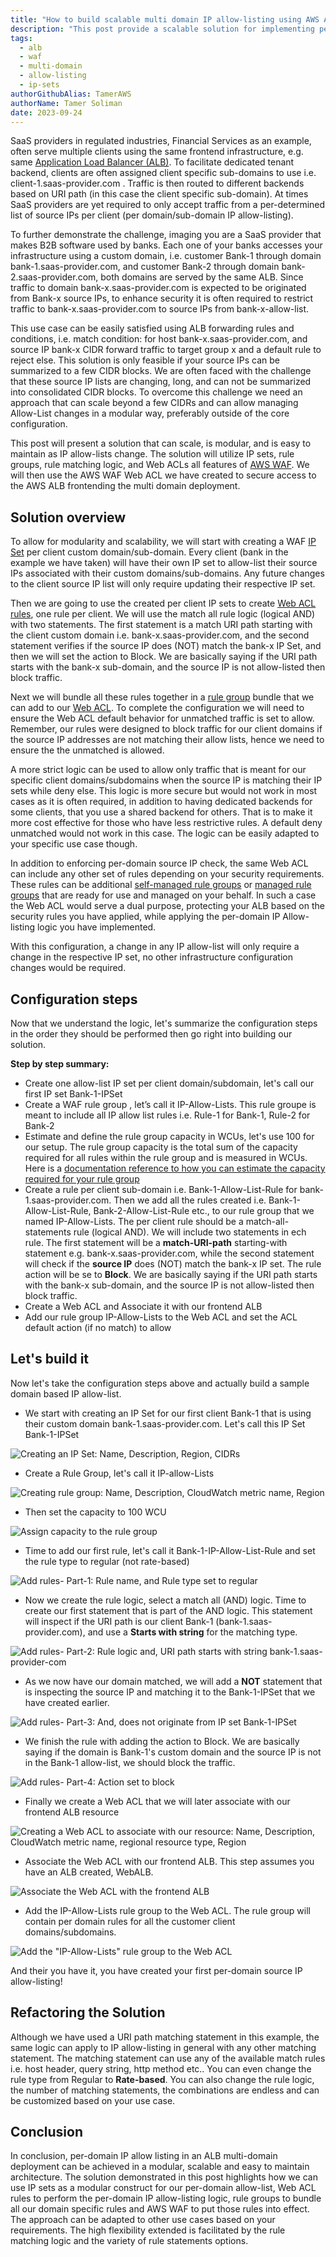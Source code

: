 ```yaml
---
title: "How to build scalable multi domain IP allow-listing using AWS ALB and AWS WAF"
description: "This post provide a scalable solution for implementing per domain IP allow-lists in a multi domain ALB deployment. The solution utilizes IP sets, rule groups, rule conditions and matching logic in AWS WAF. The AWS WAF is then used to secure access to the AWS ALB frontending the multi domain deployment."
tags:
  - alb
  - waf
  - multi-domain
  - allow-listing
  - ip-sets
authorGithubAlias: TamerAWS
authorName: Tamer Soliman
date: 2023-09-24
---
```



SaaS providers in regulated industries, Financial Services as an example, often serve multiple clients using the same frontend infrastructure, e.g. same [Application Load Balancer (ALB)](https://aws.amazon.com/elasticloadbalancing/). To facilitate dedicated tenant backend, clients are often assigned client specific sub-domains to use i.e. client-1.saas-provider.com . Traffic is then routed to different backends based on URI path (in this case the client specific sub-domain). At times SaaS providers are yet required to only accept traffic from a per-determined list of source IPs per client (per domain/sub-domain IP allow-listing).

To further demonstrate the challenge, imaging you are a SaaS provider that makes B2B software used by banks. Each one of your banks accesses your infrastructure using a custom domain, i.e. customer Bank-1 through domain bank-1.saas-provider.com, and customer Bank-2 through domain bank-2.saas-provider.com, both domains are served by the same ALB. Since traffic to domain bank-x.saas-provider.com is expected to be originated from Bank-x source IPs, to enhance security it is often required to restrict traffic to bank-x.saas-provider.com to source IPs from bank-x-allow-list.

This use case can be easily satisfied using ALB forwarding rules and conditions,  i.e. match condition: for host bank-x.saas-provider.com, and source IP  bank-x CIDR forward traffic to target group x and a default rule to reject else. This solution is only feasible if your source IPs can be summarized to a few CIDR blocks. We are often faced with the challenge that these source IP lists are changing, long, and can not be summarized into consolidated CIDR blocks. To overcome this challenge we need an approach that can scale beyond a few CIDRs and can allow managing Allow-List changes in a modular way, preferably outside of the core configuration.

This post will present a solution that can scale, is modular, and is easy to maintain as IP allow-lists change. The solution will utilize IP sets, rule groups, rule matching logic, and Web ACLs all features of [AWS WAF](https://aws.amazon.com/waf/). We will then use the AWS WAF Web ACL we have created to secure access to the AWS ALB frontending the multi domain deployment.

## Solution overview

To allow for modularity and scalability, we will start with creating a WAF [IP Set](https://docs.aws.amazon.com/waf/latest/developerguide/waf-ip-set-managing.html) per client custom domain/sub-domain. Every client (bank in the example we have taken) will have their own IP set to allow-list their source IPs associated with their custom domains/sub-domains. Any future changes to the client source IP list will only require updating their respective IP set.

Then we are going to use the created per client IP sets to create [Web ACL rules](https://docs.aws.amazon.com/waf/latest/developerguide/waf-rules.html), one rule per client. We will use the match all rule logic (logical AND) with two statements. The first statement is a match URI path starting with the client custom domain i.e. bank-x.saas-provider.com, and the second statement verifies if the source IP does (NOT) match the bank-x IP Set, and then we will set the action to Block. We are basically saying if the URI path starts with the bank-x sub-domain, and the source IP is not allow-listed then block traffic.

Next we will bundle all these rules together in a [rule group](https://docs.aws.amazon.com/waf/latest/developerguide/waf-rule-groups.html) bundle that we can add to our [Web ACL](https://docs.aws.amazon.com/waf/latest/developerguide/web-acl.html). To complete the configuration we will need to ensure the Web ACL default behavior for unmatched traffic is set to allow. Remember, our rules were designed to block traffic for our client domains if the source IP addresses are not matching their allow lists, hence we need to ensure the the unmatched is allowed.

A more strict logic can be used to allow only traffic that is meant for our specific client domains/subdomains when the source IP is matching their IP sets while deny else. This logic is more secure but would not work in most cases as it is often required, in addition to having dedicated backends for some clients, that you use a shared backend for others. That is to make it more cost effective for those who have less restrictive rules. A default deny unmatched would not work in this case. The logic can be easily adapted to your specific use case though.

In addition to enforcing per-domain source IP check, the same Web ACL can include any other set of rules depending on your security requirements. These rules can be additional [self-managed rule groups](https://docs.aws.amazon.com/waf/latest/developerguide/waf-user-created-rule-groups.html) or [managed rule groups](https://docs.aws.amazon.com/waf/latest/developerguide/waf-using-managed-rule-groups.html) that are ready for use and managed on your behalf. In such a case the Web ACL would serve a dual purpose,  protecting your ALB based on the security rules you have applied, while applying the per-domain IP Allow-listing logic you have implemented.

With this configuration, a change in any IP allow-list will only require a change in the respective IP set, no other infrastructure configuration changes would be required.

## Configuration steps

Now that we understand the logic, let's summarize the configuration steps in the order they should be performed then go right into building our solution.

**Step by step summary:**

- Create one allow-list IP set per client domain/subdomain, let's call our first IP set Bank-1-IPSet
- Create a WAF rule group , let’s call it IP-Allow-Lists. This rule groupe is meant to include all IP allow list rules i.e. Rule-1 for Bank-1, Rule-2 for Bank-2
- Estimate and define the rule group capacity in WCUs, let's use 100 for our setup. The rule group capacity is the total sum of the capacity required for all rules within the rule group and is measured in WCUs. Here is a [documentation reference to how you can estimate the capacity required for your rule group](https://docs.aws.amazon.com/waf/latest/developerguide/aws-waf-capacity-units.html)
- Create a rule per client sub-domain i.e. Bank-1-Allow-List-Rule for bank-1.saas-provider.com. Then we add all the rules created i.e. Bank-1-Allow-List-Rule, Bank-2-Allow-List-Rule etc., to our rule group that we named IP-Allow-Lists. The per client rule should be a match-all-statements rule (logical AND). We will include two statements in ech rule. The first statement will be a **match-URI-path** starting-with statement e.g. bank-x.saas-provider.com, while the second statement will check if the **source IP** does (NOT) match the bank-x IP set. The rule action will be se to **Block**. We are basically saying if the URI path starts with the bank-x sub-domain, and the source IP is not allow-listed then block traffic.  
- Create a Web ACL and Associate it with our frontend ALB
- Add our rule group IP-Allow-Lists to the Web ACL and set the ACL default action (if no match) to allow

## Let's build it

Now let's take the configuration steps above and actually build a sample domain based IP allow-list.

- We start with creating an IP Set for our first client Bank-1 that is using their custom domain bank-1.saas-provider.com. Let's call this IP Set Bank-1-IPSet

![Creating an IP Set: Name, Description, Region, CIDRs](images/Screenshot-create-IPSet.png)

- Create a Rule Group, let's call it IP-allow-Lists

![Creating rule group: Name, Description, CloudWatch metric name, Region](images/Screenshot-Describe-Rule-Group.png)

- Then set the capacity to 100 WCU

![Assign capacity to the rule group](images/Screenshot-Adjust-RuleGroup-Capacity.png)

- Time to add our first rule, let's call it Bank-1-IP-Allow-List-Rule and set the rule type to regular (not rate-based)

![Add rules- Part-1: Rule name, and Rule type set to regular](images/Screenshot-AddRule-1.png)

- Now we create the rule logic, select a match all (AND) logic. Time to create our first statement that is part of the AND logic. This statement will inspect if the URI path is our client Bank-1 (bank-1.saas-provider.com), and use a **Starts with string** for the matching type.

![Add rules- Part-2: Rule logic and, URI path starts with string bank-1.saas-provider-com](images/Screenshot-AddRule-2.png)

- As we now have our domain matched, we will add a **NOT** statement that is inspecting the source IP and matching it to the  Bank-1-IPSet that we have created earlier.

![Add rules- Part-3: And, does not originate from IP set Bank-1-IPSet](images/Screenshot-AddRule-3.png)

- We finish the rule with adding the action to Block. We are basically saying if the domain is Bank-1's custom domain and the source IP is not in the Bank-1 allow-list, we should block the traffic.

![Add rules- Part-4: Action set to block](images/Screenshot-AddRule-4.png)

- Finally we create a Web ACL that we will later associate with our frontend ALB resource

![Creating a Web ACL to associate with our resource: Name, Description, CloudWatch metric name, regional resource type, Region ](images/Screenshot-Describe-WebAcl-and-AssociateItWith-ALB.png)

- Associate the Web ACL with our frontend ALB. This step assumes you have an ALB created, WebALB.

![Associate the Web ACL with the frontend ALB](images/Screenshot-Associate-WebAcl-With-ALB.png)

- Add the IP-Allow-Lists rule group to the Web ACL. The rule group will contain per domain rules for all the customer client domains/subdomains.

![Add the "IP-Allow-Lists" rule group to the Web ACL](images/Screenshot-Add-The-Allow-List-RuleGroup-ToTheAcl.png)

And their you have it, you have created your first per-domain source IP allow-listing!

## Refactoring the Solution

Although we have used a URI path matching statement in this example, the same logic can apply to IP allow-listing in general with any other matching statement. The matching statement can use any of the available match rules i.e. host header, query string, http method etc.. You can even change the rule type from Regular to **Rate-based**. You can also change the rule logic, the number of matching statements, the combinations are endless and can be customized based on your use case.

## Conclusion

In conclusion, per-domain IP allow listing in an ALB multi-domain deployment can be achieved in a modular, scalable and easy to maintain architecture. The solution demonstrated in this post highlights how we can use IP sets as a modular construct for our per-domain allow-list, Web ACL rules to perform the per-domain IP allow-listing logic, rule  groups to bundle all our domain specific rules and AWS WAF to put those rules into effect. The approach can be adapted to other use cases based on your requirements. The high flexibility extended is facilitated by the rule matching logic and the variety of rule statements options.
